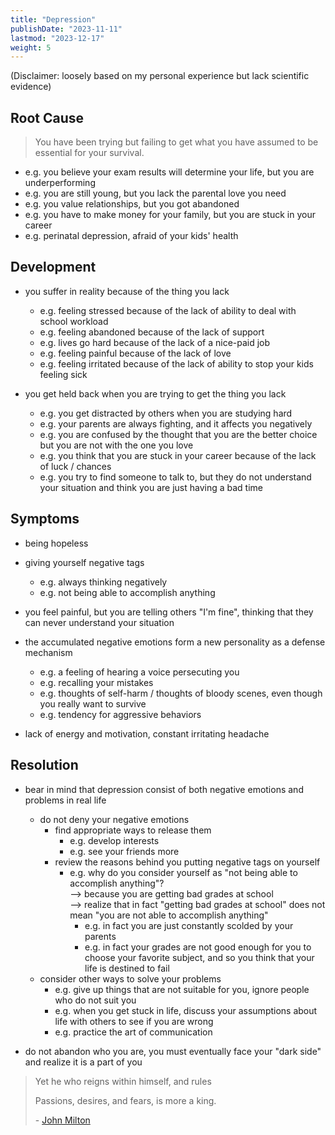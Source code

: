 ```yaml
---
title: "Depression"
publishDate: "2023-11-11"
lastmod: "2023-12-17"
weight: 5
---
```


(Disclaimer: loosely based on my personal experience but lack scientific evidence)

## Root Cause

> You have been trying but failing to get what you have assumed to be essential for your survival.

- e.g. you believe your exam results will determine your life, but you are underperforming
- e.g. you are still young, but you lack the parental love you need
- e.g. you value relationships, but you got abandoned
- e.g. you have to make money for your family, but you are stuck in your career
- e.g. perinatal depression, afraid of your kids' health

## Development

- you suffer in reality because of the thing you lack

  - e.g. feeling stressed because of the lack of ability to deal with school workload
  - e.g. feeling abandoned because of the lack of support
  - e.g. lives go hard because of the lack of a nice-paid job
  - e.g. feeling painful because of the lack of love
  - e.g. feeling irritated because of the lack of ability to stop your kids feeling sick

- you get held back when you are trying to get the thing you lack

  - e.g. you get distracted by others when you are studying hard
  - e.g. your parents are always fighting, and it affects you negatively
  - e.g. you are confused by the thought that you are the better choice but you are not with the one you love
  - e.g. you think that you are stuck in your career because of the lack of luck / chances
  - e.g. you try to find someone to talk to, but they do not understand your situation and think you are just having a bad time

## Symptoms

- being hopeless

- giving yourself negative tags

  - e.g. always thinking negatively
  - e.g. not being able to accomplish anything

- you feel painful, but you are telling others "I'm fine", thinking that they can never understand your situation

- the accumulated negative emotions form a new personality as a defense mechanism

  - e.g. a feeling of hearing a voice persecuting you
  - e.g. recalling your mistakes
  - e.g. thoughts of self-harm / thoughts of bloody scenes, even though you really want to survive
  - e.g. tendency for aggressive behaviors

- lack of energy and motivation, constant irritating headache

## Resolution

- bear in mind that depression consist of both negative emotions and problems in real life

  - do not deny your negative emotions
    - find appropriate ways to release them
      - e.g. develop interests
      - e.g. see your friends more
    - review the reasons behind you putting negative tags on yourself
      - e.g. why do you consider yourself as "not being able to accomplish
        anything"?<br/>
        --> because you are getting bad grades at school<br/>
        --> realize that in fact "getting bad grades at school" does not mean "you are not
        able to accomplish anything"
        - e.g. in fact you are just constantly scolded by your parents
        - e.g. in fact your grades are not good enough for you to choose your
          favorite subject, and so you think that your life is destined to fail
  - consider other ways to solve your problems
    - e.g. give up things that are not suitable for you, ignore people who do not suit you
    - e.g. when you get stuck in life, discuss your assumptions about life with others to see if you are wrong
    - e.g. practice the art of communication

- do not abandon who you are, you must eventually face your "dark side" and realize it is a part of you

> Yet he who reigns within himself, and rules
>
> Passions, desires, and fears, is more a king.
>
> \- [John Milton](https://www.goodreads.com/quotes/79846-yet-he-who-reigns-within-himself-and-rules-passions-desires)
